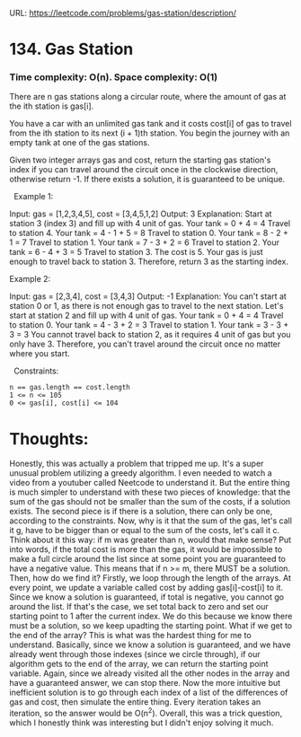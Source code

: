 URL: https://leetcode.com/problems/gas-station/description/

# 134. Gas Station

### Time complexity: O(n). Space complexity: O(1)

There are n gas stations along a circular route, where the amount of gas at the ith station is gas[i].

You have a car with an unlimited gas tank and it costs cost[i] of gas to travel from the ith station to its next (i + 1)th station. You begin the journey with an empty tank at one of the gas stations.

Given two integer arrays gas and cost, return the starting gas station's index if you can travel around the circuit once in the clockwise direction, otherwise return -1. If there exists a solution, it is guaranteed to be unique.

 
Example 1:

Input: gas = [1,2,3,4,5], cost = [3,4,5,1,2]
Output: 3
Explanation:
Start at station 3 (index 3) and fill up with 4 unit of gas. Your tank = 0 + 4 = 4
Travel to station 4. Your tank = 4 - 1 + 5 = 8
Travel to station 0. Your tank = 8 - 2 + 1 = 7
Travel to station 1. Your tank = 7 - 3 + 2 = 6
Travel to station 2. Your tank = 6 - 4 + 3 = 5
Travel to station 3. The cost is 5. Your gas is just enough to travel back to station 3.
Therefore, return 3 as the starting index.

Example 2:

Input: gas = [2,3,4], cost = [3,4,3]
Output: -1
Explanation:
You can't start at station 0 or 1, as there is not enough gas to travel to the next station.
Let's start at station 2 and fill up with 4 unit of gas. Your tank = 0 + 4 = 4
Travel to station 0. Your tank = 4 - 3 + 2 = 3
Travel to station 1. Your tank = 3 - 3 + 3 = 3
You cannot travel back to station 2, as it requires 4 unit of gas but you only have 3.
Therefore, you can't travel around the circuit once no matter where you start.

 
Constraints:

	n == gas.length == cost.length
	1 <= n <= 105
	0 <= gas[i], cost[i] <= 104

 # Thoughts:
Honestly, this was actually a problem that tripped me up. It's a super unusual problem utilizing a greedy algorithm. I even needed to watch a video from a youtuber called Neetcode to understand it. But the entire thing is much simpler to
understand with these two pieces of knowledge: that the sum of the gas should not be smaller than the sum of the costs, if a solution exists. The second piece is if there is a solution, there can only be one, according to the constraints.
Now, why is it that the sum of the gas, let's call it g, have to be bigger than or equal to the sum of the costs, let's call it c. Think about it this way: if m was greater than n, would that make sense? Put into words, if the total cost 
is more than the gas, it would be impossible to make a full circle around the list since at some point you are guaranteed to have a negative value. This means that if n >= m, there MUST be a solution. Then, how do we find it? Firstly, we 
loop through the length of the arrays. At every point, we update a variable called cost by adding gas[i]-cost[i] to it. Since we know a solution is guaranteed, if total is negative, you cannot go around the list. If that's the case, we set
total back to zero and set our starting point to 1 after the current index. We do this because we know there must be a solution, so we keep upadting the starting point. What if we get to the end of the array? This is what was the hardest 
thing for me to understand. Basically, since we know a solution is guaranteed, and we have already went through those indexes (since we circle through), if our algorithm gets to the end of the array, we can return the starting point 
variable. Again, since we already visited all the other nodes in the array and have a guaranteed answer, we can stop there. Now the more intuitive but inefficient solution is to go through each index of a list of the differences of gas 
and cost, then simulate the entire thing. Every iteration takes an iteration, so the answer would be O(n<sup>2</sup>). Overall, this was a trick question, which I honestly think was interesting but I didn't enjoy solving it much.
